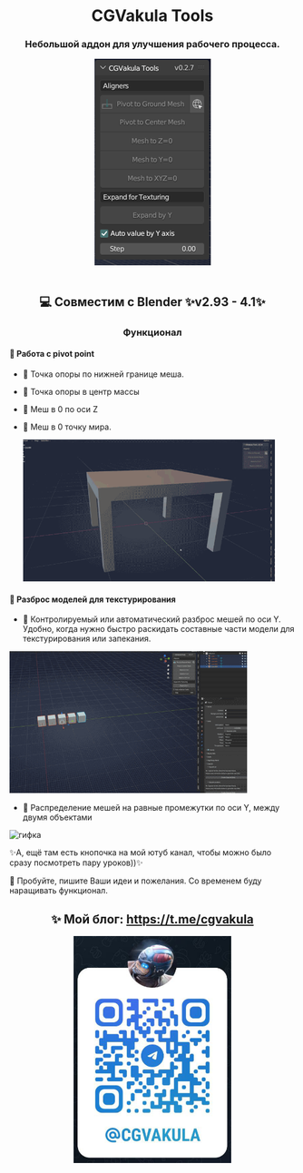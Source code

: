 <div align="center">
<h1 align="center">CGVakula Tools</h1>

<h3 align="center">
  Небольшой аддон для улучшения рабочего процесса.
</h3>
<center><img src=".github/resources/screen_01.png"></center>
<br/>

## 💻 Совместим с Blender ✨v2.93 - 4.1✨
</div>
<h3 align="center">Функционал</h3>

#### 🚀 Работа с pivot point
- 🧩 Точка опоры по нижней границе меша.
- 🧩 Точка опоры в центр массы
- 🧩 Меш в 0 по оси Z
- 🧩 Меш в 0 точку мира.

  <img src=".github/resources/1.gif" height="250px" width="auto" alt="гифка">

#### 🚀 Разброс моделей для текстурирования
- 🧩 Контролируемый или автоматический разброс мешей по оси Y. Удобно, когда нужно быстро раскидать составные части модели для текстурирования или запекания.
<img src=".github/resources/2.gif" height="250px" width="auto" alt="гифка">

- 🧩 Распределение мешей на равные промежутки по оси Y, между двумя объектами
<img src=".github/resources/3.gif" height="250px" width="auto" alt="гифка">


✨А, ещё там есть кнопочка на мой ютуб канал, чтобы можно было сразу посмотреть пару уроков))✨

🎉 Пробуйте, пишите Ваши идеи и пожелания. Со временем буду наращивать функционал.

<div align="center">

## ✨ Мой блог: https://t.me/cgvakula
  <center><img src=".github/resources/Plashka.png" height="400" width="auto" alt="гифка"></center>
</div>